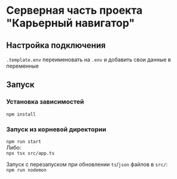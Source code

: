 # Серверная часть проекта "Карьерный навигатор"

## Настройка подключения

`.template.env` переименовать на `.env` и добавить свои данные в переменные

## Запуск

### Установка зависимостей

`npm install`

### Запуск из корневой директории

`npm run start`\
Либо:\
`npx tsx src/app.ts`

Запуск с перезапуском при обновлении `ts`/`json` файлов в `src/`:\
`npm run nodemon`
